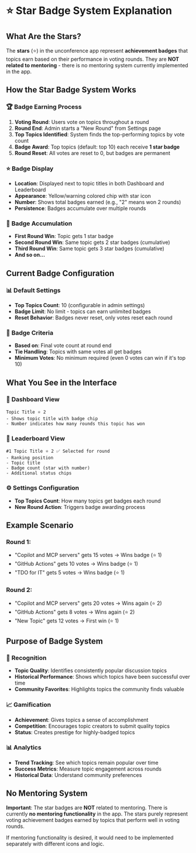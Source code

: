 # ⭐ Star Badge System Explanation

## What Are the Stars?

The **stars** (⭐) in the unconference app represent **achievement badges** that topics earn based on their performance in voting rounds. They are **NOT related to mentoring** - there is no mentoring system currently implemented in the app.

## How the Star Badge System Works

### 🏆 **Badge Earning Process**
1. **Voting Round**: Users vote on topics throughout a round
2. **Round End**: Admin starts a "New Round" from Settings page
3. **Top Topics Identified**: System finds the top-performing topics by vote count
4. **Badge Award**: Top topics (default: top 10) each receive **1 star badge**
5. **Round Reset**: All votes are reset to 0, but badges are permanent

### ⭐ **Badge Display**
- **Location**: Displayed next to topic titles in both Dashboard and Leaderboard
- **Appearance**: Yellow/warning colored chip with star icon
- **Number**: Shows total badges earned (e.g., "2" means won 2 rounds)
- **Persistence**: Badges accumulate over multiple rounds

### 🔄 **Badge Accumulation**
- **First Round Win**: Topic gets 1 star badge
- **Second Round Win**: Same topic gets 2 star badges (cumulative)
- **Third Round Win**: Same topic gets 3 star badges (cumulative)
- **And so on...**

## Current Badge Configuration

### 📊 **Default Settings**
- **Top Topics Count**: 10 (configurable in admin settings)
- **Badge Limit**: No limit - topics can earn unlimited badges
- **Reset Behavior**: Badges never reset, only votes reset each round

### 🎯 **Badge Criteria**
- **Based on**: Final vote count at round end
- **Tie Handling**: Topics with same votes all get badges
- **Minimum Votes**: No minimum required (even 0 votes can win if it's top 10)

## What You See in the Interface

### 🎪 **Dashboard View**
```
Topic Title ⭐ 2
- Shows topic title with badge chip
- Number indicates how many rounds this topic has won
```

### 🏅 **Leaderboard View**
```
#1 Topic Title ⭐ 2 ✅ Selected for round
- Ranking position
- Topic title
- Badge count (star with number)
- Additional status chips
```

### ⚙️ **Settings Configuration**
- **Top Topics Count**: How many topics get badges each round
- **New Round Action**: Triggers badge awarding process

## Example Scenario

### Round 1:
- "Copilot and MCP servers" gets 15 votes → Wins badge (⭐ 1)
- "GitHub Actions" gets 10 votes → Wins badge (⭐ 1)
- "TDO for IT" gets 5 votes → Wins badge (⭐ 1)

### Round 2:
- "Copilot and MCP servers" gets 20 votes → Wins again (⭐ 2)
- "GitHub Actions" gets 8 votes → Wins again (⭐ 2)
- "New Topic" gets 12 votes → First win (⭐ 1)

## Purpose of Badge System

### 🎯 **Recognition**
- **Topic Quality**: Identifies consistently popular discussion topics
- **Historical Performance**: Shows which topics have been successful over time
- **Community Favorites**: Highlights topics the community finds valuable

### 📈 **Gamification**
- **Achievement**: Gives topics a sense of accomplishment
- **Competition**: Encourages topic creators to submit quality topics
- **Status**: Creates prestige for highly-badged topics

### 📊 **Analytics**
- **Trend Tracking**: See which topics remain popular over time
- **Success Metrics**: Measure topic engagement across rounds
- **Historical Data**: Understand community preferences

## No Mentoring System

**Important**: The star badges are **NOT** related to mentoring. There is currently **no mentoring functionality** in the app. The stars purely represent voting achievement badges earned by topics that perform well in voting rounds.

If mentoring functionality is desired, it would need to be implemented separately with different icons and logic.
